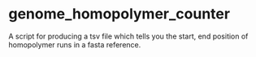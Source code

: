 # genome_homopolymer_counter
A script for producing a tsv file which tells you the start, end position of homopolymer runs in a fasta reference.
